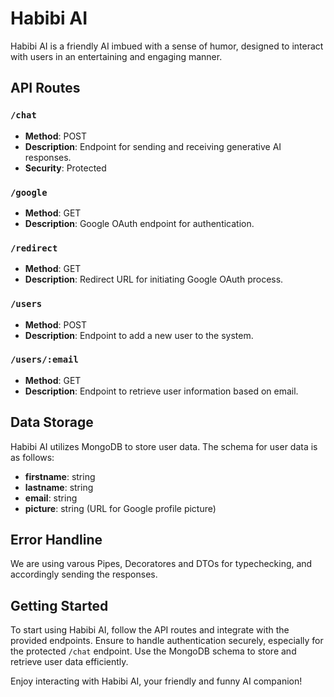 # Habibi AI

Habibi AI is a friendly AI imbued with a sense of humor, designed to interact with users in an entertaining and engaging manner.

## API Routes

### `/chat` 
- **Method**: POST
- **Description**: Endpoint for sending and receiving generative AI responses.
- **Security**: Protected

### `/google` 
- **Method**: GET
- **Description**: Google OAuth endpoint for authentication.

### `/redirect` 
- **Method**: GET
- **Description**: Redirect URL for initiating Google OAuth process.

### `/users` 
- **Method**: POST
- **Description**: Endpoint to add a new user to the system.

### `/users/:email` 
- **Method**: GET
- **Description**: Endpoint to retrieve user information based on email.

## Data Storage

Habibi AI utilizes MongoDB to store user data. The schema for user data is as follows:

- **firstname**: string
- **lastname**: string
- **email**: string
- **picture**: string (URL for Google profile picture)

## Error Handline

We are using varous Pipes, Decoratores and DTOs for typechecking, and accordingly sending the responses.

## Getting Started

To start using Habibi AI, follow the API routes and integrate with the provided endpoints. Ensure to handle authentication securely, especially for the protected `/chat` endpoint. Use the MongoDB schema to store and retrieve user data efficiently.

Enjoy interacting with Habibi AI, your friendly and funny AI companion!

